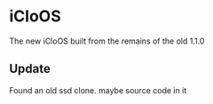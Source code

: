 # iCloOS
The new iCloOS built from the remains of the old 1.1.0
## Update
Found an old ssd clone. maybe source code in it

